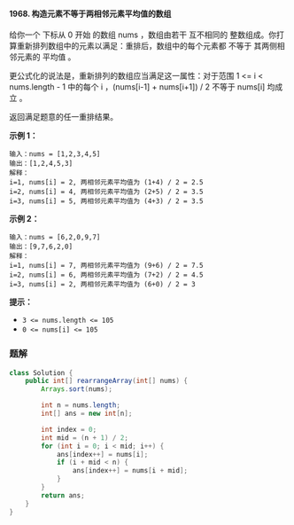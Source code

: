 #### 1968. 构造元素不等于两相邻元素平均值的数组

给你一个 下标从 0 开始 的数组 nums ，数组由若干 互不相同的 整数组成。你打算重新排列数组中的元素以满足：重排后，数组中的每个元素都 不等于 其两侧相邻元素的 平均值 。

更公式化的说法是，重新排列的数组应当满足这一属性：对于范围 1 <= i < nums.length - 1 中的每个 i ，(nums[i-1] + nums[i+1]) / 2 不等于 nums[i] 均成立 。

返回满足题意的任一重排结果。

**示例 1：**

```shell
输入：nums = [1,2,3,4,5]
输出：[1,2,4,5,3]
解释：
i=1, nums[i] = 2, 两相邻元素平均值为 (1+4) / 2 = 2.5
i=2, nums[i] = 4, 两相邻元素平均值为 (2+5) / 2 = 3.5
i=3, nums[i] = 5, 两相邻元素平均值为 (4+3) / 2 = 3.5
```

**示例 2：**

```shell
输入：nums = [6,2,0,9,7]
输出：[9,7,6,2,0]
解释：
i=1, nums[i] = 7, 两相邻元素平均值为 (9+6) / 2 = 7.5
i=2, nums[i] = 6, 两相邻元素平均值为 (7+2) / 2 = 4.5
i=3, nums[i] = 2, 两相邻元素平均值为 (6+0) / 2 = 3
```

**提示：**

- `3 <= nums.length <= 105`
- `0 <= nums[i] <= 105`

### 题解

```java
class Solution {
    public int[] rearrangeArray(int[] nums) {
        Arrays.sort(nums);

        int n = nums.length;
        int[] ans = new int[n];

        int index = 0;
        int mid = (n + 1) / 2;
        for (int i = 0; i < mid; i++) {
            ans[index++] = nums[i];
            if (i + mid < n) {
                ans[index++] = nums[i + mid];
            }
        }
        return ans;
    }
}
```


